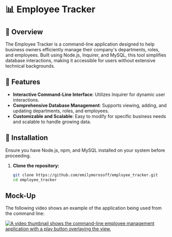 # 📊 Employee Tracker

## 🚀 Overview

The Employee Tracker is a command-line application designed to help business owners efficiently manage their company's departments, roles, and employees. Built using Node.js, Inquirer, and MySQL, this tool simplifies database interactions, making it accessible for users without extensive technical backgrounds.

## 🌟 Features

- **Interactive Command-Line Interface**: Utilizes Inquirer for dynamic user interactions.
- **Comprehensive Database Management**: Supports viewing, adding, and updating departments, roles, and employees.
- **Customizable and Scalable**: Easy to modify for specific business needs and scalable to handle growing data.

## 🔑 Installation

Ensure you have Node.js, npm, and MySQL installed on your system before proceeding.

1. **Clone the repository:**
   ```bash
   git clone https://github.com/emilymorosoff/employee_tracker.git
   cd employee_tracker


## Mock-Up

The following video shows an example of the application being used from the command line:

[![A video thumbnail shows the command-line employee management application with a play button overlaying the view.](./Assets/12-sql-homework-video-thumbnail.png)](https://2u-20.wistia.com/medias/2lnle7xnpk)
